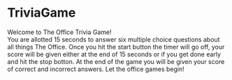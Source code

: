 # TriviaGame
Welcome to The Office Trivia Game!  
You are allotted 15 seconds to answer six multiple choice questions about all things The Office.  Once you hit the start button the timer will go off, your score will be given either at the end of 15 seconds or if you get done early and hit the stop botton. At the end of the game you will be given your score of correct and incorrect answers.
Let the office games begin!